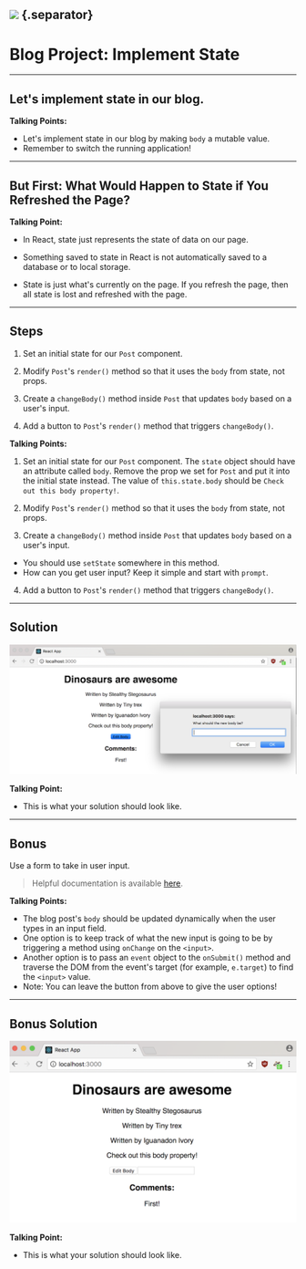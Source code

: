 ## ![](https://s3.amazonaws.com/python-ga/images/GA_Cog_Medium_White_RGB.png) {.separator}
<h1>Blog Project: Implement State</h1>

---

## Let's implement state in our blog.

<aside class="notes">

**Talking Points:**

- Let's implement state in our blog by making `body` a mutable value.
- Remember to switch the running application!

</aside>

---

## But First: What Would Happen to State if You Refreshed the Page?


<aside class="notes">

**Talking Point:**

- In React, state just represents the state of data on our page.

- Something saved to state in React is not automatically saved to a database or to local storage.

- State is just what's currently on the page. If you refresh the page, then all state is lost and refreshed with the page.

</aside>

---

## Steps

1. Set an initial state for our `Post` component.

2. Modify `Post`'s `render()` method so that it uses the `body` from state, not props.

3. Create a `changeBody()` method inside `Post` that updates `body` based on a user's input.

4. Add a button to `Post`'s `render()` method that triggers `changeBody()`.

<aside class="notes">

**Talking Points:**

1. Set an initial state for our `Post` component. The `state` object should have an attribute called `body`. Remove the prop we set for `Post` and put it into the initial state instead. The value of `this.state.body` should be `Check out this body property!`.

2. Modify `Post`'s `render()` method so that it uses the `body` from state, not props.

3. Create a `changeBody()` method inside `Post` that updates `body` based on a user's input.
  - You should use `setState` somewhere in this method.
  - How can you get user input? Keep it simple and start with `prompt`.

4. Add a button to `Post`'s `render()` method that triggers `changeBody()`.

</aside>


---

## Solution

![Solution for Project](images/State_SOLUTION.png)

<aside class="notes">

**Talking Point:**

- This is what your solution should look like.

</aside>

---

## Bonus

Use a form to take in user input.

> Helpful documentation is available [here](https://reactjs.org/docs/forms.html).



<aside class="notes">

**Talking Points:**

- The blog post's `body` should be updated dynamically when the user types in an input field.
- One option is to keep track of what the new input is going to be by triggering a method using `onChange` on the `<input>`.
- Another option is to pass an `event` object to the `onSubmit()` method and traverse the DOM from the event's target (for example, `e.target`) to find the `<input>` value.
- Note: You can leave the button from above to give the user options!

</aside>

---

## Bonus Solution

![Solution for Project](images/state_BONUS_SOLUTION.png)

<aside class="notes">

**Talking Point:**

- This is what your solution should look like.

</aside>
